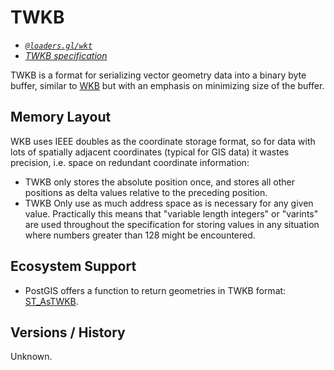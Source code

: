 # TWKB

- *[`@loaders.gl/wkt`](/docs/modules/wkt)*
- *[TWKB specification](https://github.com/TWKB/Specification/blob/master/twkb.md)*

TWKB is a format for serializing vector geometry data into a binary byte buffer, similar to [WKB](./wkb) but with an emphasis on minimizing size of the buffer.

## Memory Layout

WKB uses IEEE doubles as the coordinate storage format, so for data with lots of spatially adjacent coordinates (typical for GIS data) it wastes precision, i.e. space on redundant coordinate information:

- TWKB only stores the absolute position once, and stores all other positions as delta values relative to the preceding position.
- TWKB Only use as much address space as is necessary for any given value. Practically this means that "variable length integers" or "varints" are used throughout the specification for storing values in any situation where numbers greater than 128 might be encountered.

## Ecosystem Support

- PostGIS offers a function to return geometries in TWKB format: [ST_AsTWKB](https://postgis.net/docs/ST_AsTWKB.html).

## Versions / History

Unknown.
